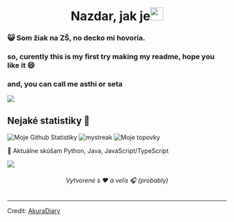 <h1 align="center">Nazdar, jak je<img src="https://github.com/souvikguria98/souvikguria98/blob/master/Hi.gif" width="30"> </h1>

### :smiley_cat: Som žiak na ZŠ, no decko mi hovoria.

### so, curently this is my first try making my readme, hope you like it 😄
### and, you can call me asthi or seta

<a href="https://www.youtube.com/watch?v=dQw4w9WgXcQ"><img src="https://user-images.githubusercontent.com/73097560/115834477-dbab4500-a447-11eb-908a-139a6edaec5c.gif"></a>

## Nejaké statistiky 🚀
![Moje Github Statistiky](https://github-readme-stats.vercel.app/api?username=ImBadTomas&show_icons=true&theme=tokyonight)
<img src="https://github-readme-streak-stats.herokuapp.com/?user=ImBadTomas&theme=tokyonight" alt="mystreak"/>
![Moje topovky](https://github-readme-stats.vercel.app/api/top-langs/?username=ImBadTomas&theme=tokyonight&layout=compact)

🌱 Aktuálne skúšam Python, Java, JavaScript/TypeScript

<a href="https://www.youtube.com/watch?v=dQw4w9WgXcQ"><img src="https://user-images.githubusercontent.com/73097560/115834477-dbab4500-a447-11eb-908a-139a6edaec5c.gif"></a>


<h6 align="center">Vytvorené s ❤️ a veľa 🎧 (probably)</h6>

------
Credit: [AkuraDiary](https://github.com/AkuraDiary)
